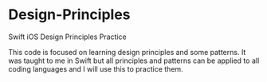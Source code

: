 # Design-Principles
Swift iOS Design Principles Practice

This code is focused on learning design principles and some patterns. It was taught to me in Swift but all principles and patterns
can be applied to all coding languages and I will use this to practice them. 
